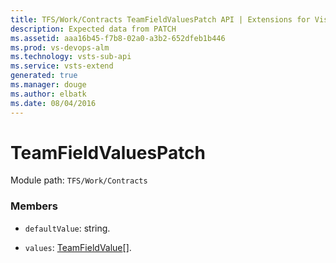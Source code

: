 ```yaml
---
title: TFS/Work/Contracts TeamFieldValuesPatch API | Extensions for Visual Studio Team Services
description: Expected data from PATCH
ms.assetid: aaa16b45-f7b8-02a0-a3b2-652dfeb1b446
ms.prod: vs-devops-alm
ms.technology: vsts-sub-api
ms.service: vsts-extend
generated: true
ms.manager: douge
ms.author: elbatk
ms.date: 08/04/2016
---
```


# TeamFieldValuesPatch

Module path: `TFS/Work/Contracts`


### Members

* `defaultValue`: string. 

* `values`: [TeamFieldValue](../../../TFS/Work/Contracts/TeamFieldValue.md)[]. 

